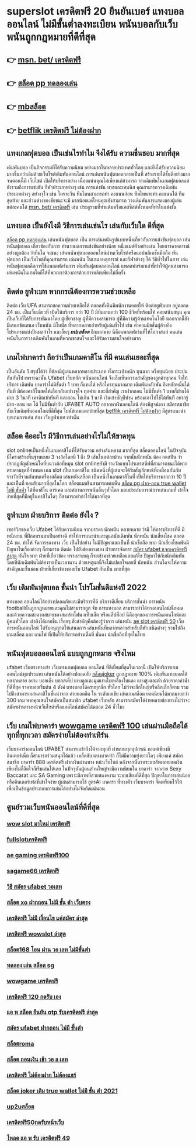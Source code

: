 # superslot เครดิตฟรี 20 ยืนยันเบอร์  แทงบอลออนไลน์ ไม่มีขั้นต่ำลงทะเบียน  พนันบอลกับเว็บ พนันถูกกฎหมายที่ดีที่สุด

## 👉 [msn. bet/ เครดิตฟรี](https://www.ufaeat.com/register/)
## 👉 [สล็อต pp ทดลองเล่น](https://www.ufaeat.com/ufabet-master-login/)
## 👉 [mbสล็อต](https://www.ufaeat.com/regis-ufabet-master-free/)
## 👉 [betflik เครดิตฟรี ไม่ต้องฝาก](https://www.ufaeat.com/)

## แทงเกมฟุตบอล  เป็นเช่นไรทำไม จึงได้รับ ความชื่นชอบ มากที่สุด

 เดิมพันบอล  เป็นกิจกรรมที่ได้รับความนิยม  อย่างมากในหลายประเทศทั่วโลก และยิ่งได้รับความนิยมมากขึ้นกว่าเดิมด้วยเว็บไซต์เดิมพันออนไลน์  การเล่นพนันฟุตบอลกลายเป็นที่ สร้างรายได้ชั้นดีอย่างมากจนตอนนี้มี เว็บไซต์ เปิดให้บริการอย่าง เนื่องแน่นคุณไม่เพียงแต่สามารถ วางเดิมพันในเกมฟุตบอลแต่ยังรวมถึงการแข่งขัน กีฬาประเภทต่างๆ เช่น การแข่งขัน บาสและเทนนิส คุณสามารถวางเดิมพัน ประเภทต่างๆ อย่างจุใจ เช่น ใครจะวิน  ทีมไหนสามารถทำ คะแนนก่อน ทีมไหนจะทำ คะแนนได้ ทีมสุดท้าย และส่วนต่างของชัยชนะจะมี มากน้อยแค่ไหนคุณยังสามารถ วางเดิมพันการแสดงของผู้เล่นแต่ละคนได้ [msn. bet/ เครดิตฟรี](https://www.ufaeat.com/ufabet-master-login/) เช่น ประตูรวมที่ทำแต้มหรือแอสซิสต์ทั้งหมดที่ทำในแข่งขัน

## แทงบอล  เป็นยังไงมี วิธีการเล่นเช่นไร เล่นกับเว็บใด  ดีที่สุด

 [สล็อต pp ทดลองเล่น](https://www.ufaeat.com/regis-ufabet-master-free/) เล่นพนันฟุตบอล เป็น การเล่นพนันรูปแบบหนึ่งเกี่ยวกับการแข่งขันฟุตบอล เล่นพนันฟุตบอล เกี่ยวข้องกับการ ทำนายผลการแข่งขันอย่างน้อย หนึ่งแมต์ตัวอย่างเช่น โดยการคาดการณ์ อย่างถูกต้อง ว่าทีมใด จะชนะ เล่นพนันฟุตบอลออนไลน์ผ่านเว็บไซต์หรือแอปพลิเคชั่นมือถือ พันฟุตบอล เป็นเว็บไซต์ที่คุณสามารถ เล่นพนัน ในเกม เหตุการณ์ และกีฬาต่างๆ ได้ วิธีทั่วไปในการ เล่นพนันฟุตบอลคือการใช้แพลตฟอร์มการ เดิมพันฟุตบอลออนไลน์ แพลตฟอร์มเหล่านี้ทำให้ผู้คนสามารถ เล่นพนันในเกมใดก็ได้ที่พวกเขาต้องการด้วยการคลิกเพียงไม่กี่ครั้ง 

## ติดต่อ   ยูฟ่าเบท หากกรณีต้องการความช่วยเหลือ

ติดต่อ   เว็บ UFA สามารถขอความช่วยเหลือได้  ตลอดทั้งคืนมีพนักงานคอยให้  ติดต่อยูฟ่าเบท อยู่ตลอด 24 ชม. เป็นเว็บเดียวที่  เปิดให้บริการ กว่า 10 ปี มีทีมงานกว่า 100 ชีวิตที่พร้อมให้ คอยสนับสนุน คุณ เป็นเว็บที่ได้รับการพัฒนาโดย ผู้เชี่ยวชาญ ผู้ที่มีความสามารถ ผู้ที่มีความรู้ด้านเทคโนโลยี นอกจากนี้ยังมีเสนอข้อเสนอ  เว็บพนัน มีโบนัส  ที่หลากหลายสำหรับผู้เล่นทั่วไป เช่น ค่าคอมมิชชั่นผู้อ้างอิง โปรแกรมแบ่งปันผลกำไร และอื่นๆ ***mbสล็อต*** อีกมากมาย นี่คือแพลตฟอร์มที่ให้โอกาสแก่ คนเล่นพนันในการวางเดิมพันในเกมที่พวกเขาสนใจและได้รับความสนใจอย่างมาก


##  เกมไพ่บาคาร่า  ถือว่าเป็นเกมคาสิโน ที่มี  คนเล่นเยอะที่สุด 

เป็นอันดับ 1 สรุปได้ว่า  ก็ต้องมีผู้เล่นหลากหลายประเภท ทั้งกระเป๋าหนัก ทุนมาก หรือทุนน้อย ประปนกันกันไป เพราะฉะนั้น Ufabet เว็บหลัก พนันออนไลน์  จึงเล็งเห็นความสำคัญของลูกค้าทุกคน จึงให้บริการ เดิมพัน บาคาร่าไม่มีขั้นต่ำ 1 บาท ก็แทงได้ หรือใครทุนมากมาก เดิมพันหลักพัน ถึงหลักหมื่นได้ทันที มีห้องคาสิโนสดให้เลือกกันอย่างจุใจ ทุกค่าย และที่สำคัญ เราฝากถอน ไม่มีขั้นต่ำ 1 บาทก็ฝากได้ ฝาก 3 วินาที เครดิตเข้าทันที และถอน ไม่เกิน 1 นาที เงินเข้าบัญชีท่าน พร้อมเอาไปใช้ได้ทันที อยากรู้ ฝาก-ถอน ออ โต้ ไม่มีขั้นต่ำกับ UFABET AUTO อยากหาเงินออนไลน์ ต้องพิสูจน์เอง สมัครสมาชิก กับเว็บเดิมพันออนไลน์ที่ดีที่สุด โบนัสเกมแตกง่ายที่สุด [betflik เครดิตฟรี ไม่ต้องฝาก](https://www.ufaeat.com/ทางเข้ายูฟ่าเบท-ufabet/) มีสูตรแนะนำทุกเกมการเล่น ต้อง  เว็บยูฟ่าเบท เท่านั้น

## สล็อต  คืออะไร มีวิธีการเล่นอย่างไรไม่ให้ขาดทุน

 slot onlineเป็นหนึ่งในเกมคาสิโนที่ได้รับความ อย่างล้นหลาม มากที่สุด  สล็อตออนไลน์ ในปัจจุบัน มีโครงสร้างพื้นฐานแบบ 3 วงล้อโดยมี 1 ถึง 9 เส้นในแต่ละม้วน จากนั้นนักพนัน ต้อง กดสปิน ว่าปรากฏสัญลักษณ์ใดที่บนวงล้อที่หมุน  slot onlineยังมี รางวัลแบบโปรเกรสซีฟที่สามารถชนะได้หากตรงตามชุดที่กำหนด เกม slot เป็นเกมคาสิโน ชนิดหนึ่งที่ผู้เล่นจะได้รับสัญลักษณ์ที่เหมือนกันกับรางวัลที่รวมกันบนเครื่องสล็อต เล่นพนันสล็อต เป็นหนึ่งในเกมคาสิโนที่ เปิดให้บริการมากกว่า 10 ปีและเป็นที่ ยอมรับมากที่สุดในโลก สล็อตแมชชีนสามารถพบเห็น [สล็อต pg ฝาก-ถอน true wallet ไม่มี ขั้นต่ำ](https://www.ufaeat.com/credit-free-50/) ได้ที่คาสิโน อาร์เคด และสถานการพนันอื่นๆทั่วโลก มอบประสบการณ์การเล่นเกมที่ เข้าใจง่ายที่สุดที่มีอยู่ในคาสิโนใดๆ ก็สามารถทำกำไรได้มากที่สุด 

## ยูฟ่าเบท ฝ่ายบริการ ติดต่อ ยังไง ?

 เซอร์วิสของเว็บ Ufabet   ได้รับความนิยม จากบรรดา นักพนัน   หลายหลาย ว่ามี ให้การบริการที่ดี มีพนักงาน ที่ฝึกอบรมมาเป็นอย่างดี ทำให้การแนะนำและดูแลนักเดิมพัน นักพนัน นักเสี่ยงโชค  ตลอด 24 ชม.  ทำให้ จัดการของทาง เว็บ เป็นไปอย่าง ไม่มีปัญหาและเป็นที่  น่าเชื่อถือ หาก  นักเสี่ยงโชคพันมีปัญหาในเรื่องต่างๆ ก็สามารถ ติดต่อ  ไปยังช่องทางของ ฝ่ายการจัดการ  [สมัคร ufabet แจกเครดิตฟรี ล่าสุด](https://www.ufaeat.com/ufabet-master-login/)  ทันใจ หาก ฝ่ายที่เกี่ยวข้อง ทราบสาเหตุ ก็จะเข้ามาช่วยเหลือและแก้ไข ปัญหาให้กับนักเดิมพัน  โดยที่นักเดิมพันไม่ต้องรอเป็นเวลานาน ด้วยเหตุผลนี้จึงไม่แปลกใจเลยที่ นักพนัน ส่วนใดจะให้ความสำคัญและชื่นชอบ ฝ่ายที่เกี่ยวข้องของเว็บ Ufabet  กันเป็น  มากที่สุด


## เว็บ  เดิมพันฟุตบอล ชั้นนำ โปรโมชั่นดีแห่งปี 2022

แทงบอล ออนไลน์ได้อย่างปลอดภัยและมีบริการที่ดี บริการดีเยี่ยม บริการชั้นนำ การพนัน  footballนั้นถูกกฎหมายและคุณไม่สามารถถูก จับ การแทงบอล สามารถทำได้ทางออนไลน์ทั้งหมดและด้วยความสะดวกสบายของสมาร์ทโฟน แท็บเล็ต หรือแล็ปท็อป นี่คือยุคของการพนันออนไลน์และผู้คนทั่วโลก เข้าถึงได้มากขึ้น เรื่อยๆ สิ่งสำคัญคือต้องรู้ว่าการ เล่นพนัน [ae slot เครดิตฟรี 50](https://www.ufaeat.com/register/) เว็บการพนันออนไลน์ ได้รับอนุญาตให้เสนอการ เล่นพนันที่หลากหลายสำหรับกีฬา ชนิดต่างๆ รวมไปถึงเกมสล็อต  และ เกมไพ่  ที่เปิดให้บริการอย่างเต็มที่ มั่นคง น่าเชื่อถือที่สุดในไทย 

##  พนันฟุตบอลออนไลน์ แบบถูกฏกหมาย จริงไหม 

 ufabet เว็บตรงทางเข้า  เว็บแทงเกมฟุตบอล ออนไลน์ ที่ดีเยี่ยมที่สุดในเวลานี้ เปิดให้บริการเกมออนไลน์ทุกประเภท   เล่นพนันได้อย่างปลอดภัย [สล็อตjoker](https://www.ufaeat.com/ทางเข้ายูฟ่าเบท-ufabet/) ถูกกฏหมาย 100% เดิมพันแทงบอลได้หลากหลาย  อย่าง บอลเต็ง บอลสเต็ป แทงลูกเตะมุมแทงใบเหลืองใบแดง แทงสูงและต่ำ ด้วยราคาค่าน้ำที่ดีที่สุด ราคาบอลเริ่มต้น 4 ตังค์ แทงบอลได้ครบทุกลีก ทั่วโลก ไม่ว่าจะลีกใหญ่หรือลีกเล็กก็ตาม รวมไปถึงสามารถเล่นคาสิโนชั้นนำจาก ค่ายยอดฮิต ใน ระดับเอเชีย เล่นเกมสล็อต ยอดนิยมได้มากมายกว่า 300 เกม หากคุณสนใจสมัครเป็นสมาชิก  ufabet เว็บหลัก  สามารถสมัครได้ง่ายหลายช่องทางไม่ว่าจะสมัครผ่านทางหน้าเว็บไซค์หรือแอดไลน์สมัครได้ตลอด 24 ชั่วโมง

## เว็บ เกมไพ่บาคาร่า  [wowgame เครดิตฟรี 100](https://www.ufaeat.com/credit-free-50/) เล่นผ่านมือถือได้ทุกที่ทุกเวลา สมัครง่ายไม่ต้องทำเทิร์น

 เว็บบาคาร่าออนไลน์ UFABET สามารถเข้าถึงได้จากทุกที่ ผ่านบนทุกอุปกรณ์ ขอแค่เพียงมีอินเตอร์เน็ต ก็สามารถร่วมสนุกได้แล้ว  เคล็ดลับ  แทงบาคาร่า ก็ไม่มีความยุ่งยากใดๆ เพียงแค่ สมัครสมาชิก บาคาร่า 888 เครดิตฟรี ฝากเงินผ่านทาง หน้าเว็บไซต์ หลังจากนั้นรอระบบอัพเดทยอดเงิน เพียงไม่กี่อึดใจก็เริ่มเล่นได้เลย ในปัจจุบันผู้คนส่วนใหญ่จะมีความนิยมใน บาคาร่า จากค่าย Sexy Baccarat และ SA Gaming เพราะมีภาพที่สวยสดงดงาม ระบบเสียงที่ดีที่สุด ปัญหาในการเล่นน้อย หรืออินเตอร์เฟสที่เข้าใจง่าย ผู้เล่นสามารถใช้  สูตรAI  บาคาร่า ที่ทางตัว เว็บบาคาร่า จัดเตรียมไว้ให้ เพื่อเป็นข้อมูลประกอบการเล่นได้อย่างไม่จัดกัดแน่นอน 


## ศูนย์รวมเว็บพนันออนไลน์ที่ดีที่สุด

### [wow slot มาใหม่ เครดิตฟรี](https://atom.io/themes/UFAEAT%20ทางเข้า%20เว็บตรง%20UFABET%20สล็อตsabai55%20008%20สล็อต%20ฟรีเครดิต%20100%)
### [fullslotเครดิตฟรี](https://atom.io/themes/UFAEAT%20ทางเข้า%20เว็บตรง%20UFABET%20pg%20slot%20เครดิตฟรี%20100%20ล่าสุด%20008%20สล็อต%20ฟรีเครดิต%20100%)
### [ae gaming เครดิตฟรี100](https://atom.io/themes/UFAEAT%20ทางเข้า%20เว็บตรง%20UFABET%2099ราชา%20สล็อต%20008%20สล็อต%20ฟรีเครดิต%20100%)
### [sagame66 เครดิตฟรี](https://atom.io/themes/UFAEAT%20ทางเข้า%20เว็บตรง%20UFABET%20สล็อตjoker%20โอน%20ผ่าน%20วอ%20เลท%20ไม่มีขั้นต่ํา%20008%20สล็อต%20ฟรีเครดิต%20100%)
### [วิธี สมัคร ufabet วอเลท](https://atom.io/themes/UFAEAT%20ทางเข้า%20เว็บตรง%20UFABET%20สล็อต%20xo%20เครดิตฟรี%20ไม่ต้องฝากก่อน%20ไม่ต้องแชร์%20ยืนยันเบอร์โทรศัพท์%20008%20สล็อต%20ฟรีเครดิต%20100%)
### [สล็อต xo ฝากถอน ไม่มี ขั้น ต่ํา เว็บตรง](https://atom.io/themes/UFAEAT%20ทางเข้า%20เว็บตรง%20UFABET%20สล็อต%20555%20008%20สล็อต%20ฟรีเครดิต%20100%)
### [เครดิตฟรี ไม่มี เงื่อนไข แค่สมัคร ล่าสุด](https://atom.io/themes/UFAEAT%20ทางเข้า%20เว็บตรง%20UFABET%20สล็อต%20จีคลับ%20008%20สล็อต%20ฟรีเครดิต%20100%)
### [เครดิตฟรี wowslot ล่าสุด](https://atom.io/themes/UFAEAT%20ทางเข้า%20เว็บตรง%20UFABET%20superslot444%20เครดิตฟรี%2050%20008%20สล็อต%20ฟรีเครดิต%20100%)
### [สล็อต168 โอน ผ่าน วอ เลท ไม่มีขั้นต่ํา](https://atom.io/themes/UFAEAT%20ทางเข้า%20เว็บตรง%20UFABET%20ufabet168%20สล็อต%20008%20สล็อต%20ฟรีเครดิต%20100%)
### [ทดลอง เล่น สล็อต sg](https://atom.io/themes/UFAEAT%20ทางเข้า%20เว็บตรง%20UFABET%20ข้อดี%20สมัคร%20ufabet%20008%20สล็อต%20ฟรีเครดิต%20100%)
### [wowgame เครดิตฟรี](https://atom.io/themes/UFAEAT%20ทางเข้า%20เว็บตรง%20UFABET%20ติด%20ตั้ง%20โปรแกรม%20แฮก%20สล็อต%20008%20สล็อต%20ฟรีเครดิต%20100%)
### [เครดิตฟรี 120 กดรับ เอง](https://atom.io/themes/UFAEAT%20ทางเข้า%20เว็บตรง%20UFABET%20สล็อต%20เว็บตรง%20ขั้นต่ำ%201%20บาท%20008%20สล็อต%20ฟรีเครดิต%20100%)
### [แอ พ สล็อต ยืนยัน otp รับเครดิตฟรี ล่าสุด](https://atom.io/themes/UFAEAT%20ทางเข้า%20เว็บตรง%20UFABET%20ซุปเปอร์%20สล็อต%20ล่าสุด%20008%20สล็อต%20ฟรีเครดิต%20100%)
### [สมัคร ufabet ฝากถอน ไม่มี ขั้นต่ํา](https://atom.io/themes/UFAEAT%20ทางเข้า%20เว็บตรง%20UFABET%20รวมเว็บ%20เครดิตฟรี%20กดรับเอง%20008%20สล็อต%20ฟรีเครดิต%20100%)
### [สล็อตroma](https://atom.io/themes/UFAEAT%20ทางเข้า%20เว็บตรง%20UFABET%20เครดิตฟรี%20แค่สมัครรับเลย%20ล่าสุด%20008%20สล็อต%20ฟรีเครดิต%20100%)
### [สล็อต ถอนเงิน เข้า วอ ล เลท](https://atom.io/themes/UFAEAT%20ทางเข้า%20เว็บตรง%20UFABET%20mafiaเครดิตฟรี50ทั้งหมด%20008%20สล็อต%20ฟรีเครดิต%20100%)
### [เครดิตฟรี ไม่ต้องฝาก ไม่ต้องแชร์](https://atom.io/themes/UFAEAT%20ทางเข้า%20เว็บตรง%20UFABET%20สล็อต777%20pg%20008%20สล็อต%20ฟรีเครดิต%20100%)
### [สล็อต joker เติม true wallet ไม่มี ขั้น ต่ํา 2021](https://atom.io/themes/UFAEAT%20ทางเข้า%20เว็บตรง%20UFABET%20superslotเครดิตฟรี30%20008%20สล็อต%20ฟรีเครดิต%20100%)
### [up2uสล็อต](https://atom.io/themes/UFAEAT%20ทางเข้า%20เว็บตรง%20UFABET%20สล็อต%20ถอน%20เข้า%20วอ%20เลท%20ไม่มี%20ขั้นต่ำ%20008%20สล็อต%20ฟรีเครดิต%20100%)
### [เครดิตฟรี50กดรับหน้าเว็บ](https://atom.io/themes/UFAEAT%20ทางเข้า%20เว็บตรง%20UFABET%20918เครดิตฟรี50%20008%20สล็อต%20ฟรีเครดิต%20100%)
### [โหลด แอ พ รับ เครดิตฟรี 49](https://atom.io/themes/UFAEAT%20ทางเข้า%20เว็บตรง%20UFABET%20u31%20เครดิตฟรี%2058%20บาท%20008%20สล็อต%20ฟรีเครดิต%20100%)